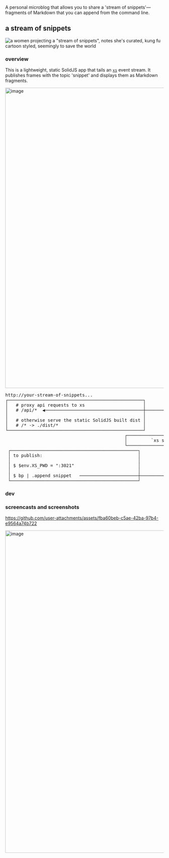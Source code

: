 A personal microblog that allows you to share a 'stream of snippets'—fragments of Markdown that you can append from the command line.

## a stream of snippets

![a women projecting a "stream of snippets", notes she's curated, kung fu cartoon styled, seemingly to save the world](https://github.com/user-attachments/assets/9f631a69-c017-4b1d-9a8f-774e059e578b)

### overview

This is a lightweight, static SolidJS app that tails an [`xs`](https://github.com/cablehead/xs) event stream. It publishes frames with the topic 'snippet' and displays them as Markdown fragments.

<img width="954" alt="image" src="https://github.com/user-attachments/assets/963b3fac-2eb3-411f-a88f-87635958bf5b">

<pre>
http://your-stream-of-snippets...
┌───────────────────────────────────────────────────┐
│   # proxy api requests to xs                      │
│   # /api/*  ◀─────────────────────────────────────┼────────┐
│                                                   │        │
│   # otherwise serve the static SolidJS built dist │        │
│   # /* -> ./dist/*                                │        │
└───────────────────────────────────────────────────┘        │
                                             ┌───────────────┴────────────────────────────────────┐
                                             │         `xs serve ./store --expose :3021`          │
                                             └────────────────▲───────────────────────────────────┘
 ┌────────────────────────────────────────────────┐           │
 │ to publish:                                    │           │
 │                                                │           │
 │ $ $env.XS_PWD = ":3021"                        │           │
 │                                                │           │
 │ $ bp | .append snippet   ──────────────────────┼───────────┘
 └────────────────────────────────────────────────┘
</pre>

### dev

### screencasts and screenshots


https://github.com/user-attachments/assets/fba60beb-c5ae-42ba-97b4-e9564a74b722

<img width="1024" alt="image" src="https://github.com/user-attachments/assets/d20189c4-3f13-4595-b0b5-b5fdc11cf518">

